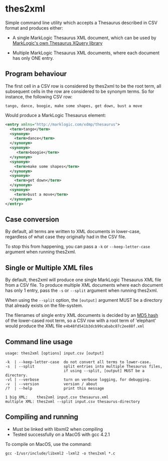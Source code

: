 # thes2xml


Simple command line utility which accepts a Thesaurus described in CSV format and produces either:

* A single MarkLogic Thesaurus XML document, which can be used by [MarkLogic's own Thesaurus XQuery library](http://docs.marklogic.com/thsr)

* Multiple MarkLogic Thesaurus XML documents, where each document has only ONE entry.

## Program behaviour

The first cell in a CSV row is considered by thes2xml to be the root term, all subsequent cells in the row are considered to be synonym terms. So for instance, the following CSV row:

```   
tango, dance, boogie, make some shapes, get down, bust a move
```

Would produce a MarkLogic Thesaurus element:

```xml
<entry xmlns="http://marklogic.com/xdmp/thesaurus">
  <term>tango</term>
  <synonym>
    <term>dance</term>
  </synonym>
  <synonym>
     <term>boogie</term>
  </synonym>
  <synonym>
    <term>make some shapes</term>
  </synonym>
  <synonym>
    <term>get down</term>
  </synonym>
  <synonym>
    <term>bust a move</term>
  </synonym>
</entry>
```

## Case conversion

By default, all terms are written to XML documents in lower-case, regardless of what case they originally had in the CSV file.

To stop this from happening, you can pass a `-k` or `--keep-letter-case` argument when running thes2xml.

## Single or Multiple XML files

By default, thes2xml will produce one single MarkLogic Thesaurus XML file from a CSV file. To produce multiple XML documents where each document has only 1 entry, pass the `-s` or `--split` argument when running thes2xml.

When using the `--split` option, the `[output]` argument MUST be a directory that already exists on the file-system.

The filenames of single entry XML documents is decided by an [MD5 hash](http://en.wikipedia.org/wiki/MD5) of the lower-cased root term, so a CSV row with a root term of 'elephant' would produce the XML file `e4b48fd541b3dcb99cababc87c2ee88f.xml`

## Command line usage

```
usage: thes2xml [options] input.csv [output]

-k  | --keep-letter-case  do not convert all terms to lower-case.
-s  | --split             split entries into multiple Thesaurus files,
                          if using --split, [output] MUST be a directory.
-vl | --verbose           turn on verbose logging, for debugging.
-v  | --version           version / about
/?  | --help              print this message

1 big XML:    thes2xml input.csv thesaurus.xml
multiple XML: thes2xml --split input.csv thesaurus-directory
```

## Compiling and running

* Must be linked with libxml2 when compiling
* Tested successfully on a MacOS with gcc 4.2.1

To compile on MacOS, use the command:

```
gcc -I/usr/include/libxml2 -lxml2 -o thes2xml *.c
```

